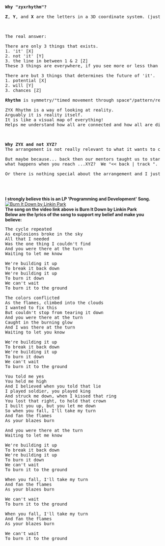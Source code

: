 <pre>
<strong>Why "zyxrhythm"?</strong>

<b>Z</b>, <b>Y</b>, and <b>X</b> are the letters in a 3D coordinate system. (just saying, but this does not really directly answer the question. XP)



The real answer:

There are only 3 things that exists.
1. 'it' [X]
2. not 'it' [Y]
3. the line in between 1 & 2 [Z]
These 3 things are everywhere, if you see more or less than 3, you might want to look again.

There are but 3 things that determines the future of 'it'.
1. potential [X]
2. will [Y]
3. chances [Z]

<b>Rhythm</b> is symmetry/"timed movement through space"/pattern/relation/interaction/interconnection/flow/...

ZYX Rhythm is a way of looking at reality. 
Arguably it is reality itself.
It is like a visual map of everything!
Helps me understand how all are connected and how all are divided.



<b>Why ZYX and not XYZ?</b>
The arrangement is not really relevant to what it wants to convey.

But maybe because... back then our mentors taught us to start with A then B then C...
what happens when you reach ...XYZ?  We "<< back | track ". 

Or there is nothing special about the arrangement and I just want to start with Z. 
</pre>
<br><br><br>
**I strongly believe this is an LP 'Programming and Development' Song.**
<br>
[![Burn It Down by Linkin Park](https://img.youtube.com/vi/dxytyRy-O1k/0.jpg)](https://www.youtube.com/watch?v=dxytyRy-O1k)
<br>
**The song on the video link above is Burn It Down by Linkin Park**
<br>
**Below are the lyrics of the song to support my belief and make you believe:**
<pre>
The cycle repeated
As explosions broke in the sky
All that I needed
Was the one thing I couldn't find
And you were there at the turn
Waiting to let me know

We're building it up
To break it back down
We're building it up
To burn it down
We can't wait
To burn it to the ground

The colors conflicted
As the flames, climbed into the clouds
I wanted to fix this
But couldn't stop from tearing it down
And you were there at the turn
Caught in the burning glow
And I was there at the turn
Waiting to let you know

We're building it up
To break it back down
We're building it up
To burn it down
We can't wait
To burn it to the ground

You told me yes
You held me high
And I believed when you told that lie
I played soldier, you played king
And struck me down, when I kissed that ring
You lost that right, to hold that crown
I built you up, but you let me down
So when you fall, I'll take my turn
And fan the flames
As your blazes burn

And you were there at the turn
Waiting to let me know

We're building it up
To break it back down
We're building it up
To burn it down
We can't wait
To burn it to the ground

When you fall, I'll take my turn
And fan the flames
As your blazes burn

We can't wait
To burn it to the ground

When you fall, I'll take my turn
And fan the flames
As your blazes burn

We can't wait
To burn it to the ground
</pre>
<br>
<!--
**zyxrhythm/zyxrhythm** is a ✨ _special_ ✨ repository because its `README.md` (this file) appears on your GitHub profile.

Here are some ideas to get you started:

- 🔭 I’m currently working on ...
- 🌱 I’m currently learning ...
- 👯 I’m looking to collaborate on ...
- 🤔 I’m looking for help with ...
- 💬 Ask me about ...
- 📫 How to reach me: ...
- 😄 Pronouns: ...
- ⚡ Fun fact: ...
-->
